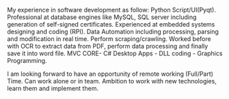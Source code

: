 My experience in software development as follow:
Python Script/UI(Pyqt).
Professional at database engines like MySQL, SQL server including generation of self-signed certificates.
Experienced at embedded systems designing and coding (RPI).
Data Automation including processing, parsing and modification in real time.
Perform scraping/crawling.
Worked before with OCR to extract data from PDF, perform data processing and finally save it into word file.
MVC CORE- C# Desktop Apps - DLL coding - Graphics Programming.

I am looking forward to have an opportunity of remote working (Full/Part) Time.
Can work alone or in team.
Ambition to work with new technologies, learn them  and implement them.
